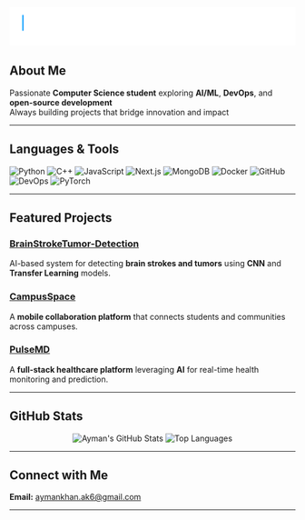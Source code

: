 ![Hi there — Ayman Khan](./animated-header.svg)

## About Me  
 Passionate **Computer Science student** exploring **AI/ML**, **DevOps**, and **open-source development**  
 Always building projects that bridge innovation and impact  

---

## Languages & Tools  

![Python](https://img.shields.io/badge/Python-3670A0?style=for-the-badge&logo=python&logoColor=ffdd54)
![C++](https://img.shields.io/badge/C++-00599C?style=for-the-badge&logo=cplusplus&logoColor=white)
![JavaScript](https://img.shields.io/badge/JavaScript-F7DF1E?style=for-the-badge&logo=javascript&logoColor=black)
![Next.js](https://img.shields.io/badge/Next.js-000000?style=for-the-badge&logo=nextdotjs&logoColor=white)
![MongoDB](https://img.shields.io/badge/MongoDB-4EA94B?style=for-the-badge&logo=mongodb&logoColor=white)
![Docker](https://img.shields.io/badge/Docker-2496ED?style=for-the-badge&logo=docker&logoColor=white)
![GitHub](https://img.shields.io/badge/GitHub-181717?style=for-the-badge&logo=github&logoColor=white)
![DevOps](https://img.shields.io/badge/DevOps-0A66C2?style=for-the-badge&logo=azuredevops&logoColor=white)
![PyTorch](https://img.shields.io/badge/PyTorch-EE4C2C?style=for-the-badge&logo=pytorch&logoColor=white)

---

## Featured Projects  

### [BrainStrokeTumor-Detection](https://github.com/AymanKhan9/BrainStrokeTumor-Detection)
AI-based system for detecting **brain strokes and tumors** using **CNN** and **Transfer Learning** models.

### [CampusSpace](https://github.com/AymanKhan9/CampusSpace)
A **mobile collaboration platform** that connects students and communities across campuses.

### [PulseMD](https://github.com/AymanKhan9/pulseMD)
A **full-stack healthcare platform** leveraging **AI** for real-time health monitoring and prediction.

---

## GitHub Stats  

<p align="center">
  <img src="https://github-readme-stats.vercel.app/api?username=AymanKhan9&show_icons=true&theme=github_dark" alt="Ayman's GitHub Stats" height="165" />
  <img src="https://github-readme-stats.vercel.app/api/top-langs/?username=AymanKhan9&layout=compact&theme=github_dark" alt="Top Languages" height="165" />
</p>

---

## Connect with Me  
**Email:** [aymankhan.ak6@gmail.com](mailto:aymankhan.ak6@gmail.com)  


---



